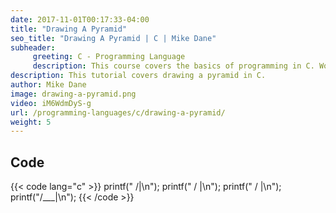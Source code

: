 ```yaml
---
date: 2017-11-01T00:17:33-04:00
title: "Drawing A Pyramid"
seo_title: "Drawing A Pyramid | C | Mike Dane"
subheader:
     greeting: C - Programming Language
     description: This course covers the basics of programming in C. Work your way through the videos and we'll teach you everything you need to know to start your programming journey!
description: This tutorial covers drawing a pyramid in C.
author: Mike Dane
image: drawing-a-pyramid.png
video: iM6WdmDyS-g
url: /programming-languages/c/drawing-a-pyramid/
weight: 5
---
```


## Code

{{< code lang="c" >}}
printf("   /|\n");
printf("  / |\n");
printf(" /  |\n");
printf("/___|\n");
{{< /code >}}